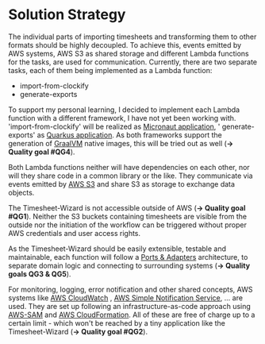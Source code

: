 # Solution Strategy

The individual parts of importing timesheets and transforming them to other formats should be highly decoupled. To
achieve this, events emitted by AWS systems, AWS S3 as shared storage and different Lambda functions for the tasks, are
used for communication. Currently, there are two separate tasks, each of them being implemented as a Lambda function:

- import-from-clockify
- generate-exports

To support my personal learning, I decided to implement each Lambda function with a different framework, I have not yet
been
working with. 'import-from-clockify' will be realized as [Micronaut application](https://micronaut.io/), '
generate-exports' as [Quarkus application](https://quarkus.io/). As both frameworks support the generation
of [GraalVM](https://www.graalvm.org/) native images, this will be tried out as well (**-> Quality goal #QG4**).

Both Lambda functions neither will have dependencies on each other, nor will they share code in a common library or the
like. They communicate via events emitted by [AWS S3](https://aws.amazon.com/s3/?nc1=h_ls) and share S3 as storage to
exchange data objects.

The Timesheet-Wizard is not accessible outside of AWS (**-> Quality goal #QG1**). Neither the S3 buckets containing
timesheets are visible from the outside nor the initiation of the workflow can be triggered without proper AWS
credentials and user access rights.

As the Timesheet-Wizard should be easily extensible, testable and maintainable, each function will follow
a [Ports & Adapters](https://en.wikipedia.org/wiki/Hexagonal_architecture_(software)) architecture, to separate domain
logic and connecting to surrounding systems (**-> Quality goals QG3 & QG5**).

For monitoring, logging, error notification and other shared concepts, AWS systems
like [AWS CloudWatch](https://aws.amazon.com/cloudwatch/?nc1=h_ls)
, [AWS Simple Notification Service](https://aws.amazon.com/sns/?nc1=h_ls), ... are used. They are set up following an
infrastructure-as-code approach
using [AWS-SAM](https://docs.aws.amazon.com/serverless-application-model/latest/developerguide/what-is-sam.html)
and [AWS CloudFormation](https://aws.amazon.com/cloudformation/?nc1=h_ls). All of these are free of charge up to a
certain limit - which won't be reached by a tiny application like the Timesheet-Wizard (**-> Quality goal #QG2**). 
